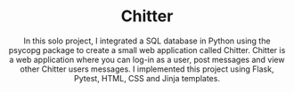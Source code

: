 <h1 align="center">Chitter</h1>

<p align="center">
In this solo project, I integrated a SQL database in Python using the psycopg package to create a small web application called Chitter. Chitter is a web application where you can log-in as a user, post messages and view other Chitter users messages. I implemented this project using Flask, Pytest, HTML, CSS and Jinja templates.</p>
